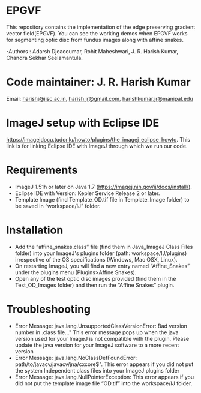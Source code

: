 # EPGVF
 This repository contains the implementation of the edge preserving gradient vector field(EPGVF). You can see the working demos when EPGVF works for segmenting optic disc from fundus images along with affine snakes. 

-Authors : Adarsh Djeacoumar, Rohit Maheshwari, J. R. Harish Kumar, Chandra Sekhar Seelamantula.
# Code maintainer: J. R. Harish Kumar
Email: harishj@iisc.ac.in, harish.jr@gmail.com, harishkumar.jr@manipal.edu

# ImageJ setup with Eclipse IDE
https://imagejdocu.tudor.lu/howto/plugins/the_imagej_eclipse_howto.
This link is for linking Eclipse IDE with ImageJ through which we run our code.
 
# Requirements
- ImageJ 1.51h or later on Java 1.7 (https://imagej.nih.gov/ij/docs/install/).
- Eclipse IDE with Version: Kepler Service Release 2 or later.
- Template Image (find Template_OD.tif file in Template_Image folder) to be saved in
“workspace/IJ” folder.

# Installation
- Add the “affine_snakes.class” file (find them in Java_ImageJ Class Files folder) into your ImageJ's plugins folder (path: workspace/IJ/plugins) irrespective of the OS specifications (Windows, Mac OSX, Linux).
- On restarting ImageJ, you will find a new entry named “Affine_Snakes” under the plugins menu (Plugins>Affine Snakes).
- Open any of the test optic disc images provided (find them in the Test_OD_Images folder) and then run the “Affine Snakes” plugin.

# Troubleshooting
* Error Message: java.lang.UnsupportedClassVersionError: Bad version number in .class file..." This error message pops up when the java version used for your ImageJ is not compatible
with the plugin. Please update the java version for your ImageJ software to a more recent version
* Error Message: java.lang.NoClassDefFoundError: path/to/javacv/javacv/jna/cxcore$".
This error appears if you did not put the system Independent class files into your ImageJ
plugins folder
* Error Message: java.lang.NullPointerException:
This error appears if you did not put the template image file “OD.tif” into the
workspace/IJ folder.

